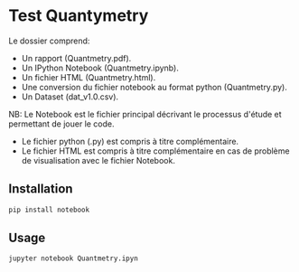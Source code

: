 # Test Quantymetry

Le dossier comprend:

- Un rapport (Quantmetry.pdf). 
- Un IPython Notebook (Quantmetry.ipynb). 
- Un fichier HTML (Quantmetry.html). 
- Une conversion du fichier notebook au format python (Quantmetry.py). 
- Un Dataset (dat_v1.0.csv). 

NB: Le Notebook est le fichier principal décrivant le processus d'étude et permettant de jouer le code. 
- Le fichier python (.py) est compris à titre complémentaire.  
- Le fichier HTML est compris à titre complémentaire en cas de problème de visualisation avec le fichier Notebook.

## Installation

```bash
pip install notebook
```

## Usage

```bash
jupyter notebook Quantmetry.ipyn

```
